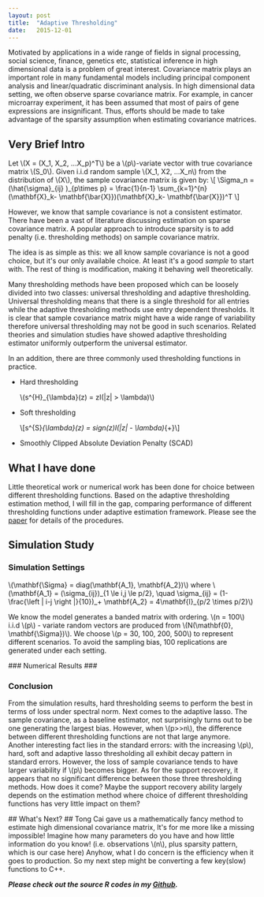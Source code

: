 ```yaml
---
layout: post
title:  "Adaptive Thresholding"
date:   2015-12-01
---
```

Motivated by applications in a wide range of fields in signal processing, social science, finance, genetics etc, statistical inference in high dimensional data is a problem of great
interest. Covariance matrix plays an important role in many fundamental models including
principal component analysis and linear/quadratic discriminant analysis. In high dimensional
data setting, we often observe sparse covariance matrix. For example, in cancer microarray experiment,
it has been assumed that most of pairs of gene expressions are insignificant. Thus, efforts
should be made to take advantage of the sparsity assumption when estimating covariance matrices.

## Very Brief Intro ##
<p>
Let \(X = (X_1, X_2, ...X_p)^T\) be a \(p\)-variate vector with true covariance matrix \(S_0\). Given i.i.d random
sample \(X_1, X2, ...X_n\) from the distribution of \(X\), the sample covariance matrix is given by:
\[
\Sigma_n = (\hat{\sigma}_{ij} )_{p\times p} = \frac{1}{n-1} \sum_{k=1}^{n} (\mathbf{X}_k- \mathbf{\bar{X}})(\mathbf{X}_k- \mathbf{\bar{X}})^T
\]
</p>
However, we know that sample covariance is not a consistent estimator. There have been a vast of literature discussing estimation on sparse covariance matrix. A popular approach to introduce sparsity is to add penalty (i.e. thresholding methods) on sample covariance matrix. 

The idea is as simple as this: we all know sample covariance is not a good choice, but it's our only available choice. At least it's a good *sample* to start with. The rest of thing is modification, making it behaving well theoretically. 

Many thresholding methods have been proposed which can be loosely divided into two classes: universal thresholding and adaptive thresholding. Universal thresholding means that there is a single threshold for all entries while the adaptive thresholding methods use entry dependent thresholds. It is clear that sample covariance matrix might have a wide range of
variability therefore universal thresholding may not be good in such scenarios. Related theories and simulation studies have showed adaptive thresholding estimator uniformly outperform the universal estimator.

In an addition, there are three commonly used thresholding functions in practice.

- Hard thresholding <p> \\(s^{H}_{\lambda}(z) = zI(|z| > \lambda)\\) </p>
- Soft thresholding <p> \\[s^{S}_{\lambda}(z) = sign(z)I(|z| - \lambda)_{+}\\] </p>
- Smoothly Clipped Absolute Deviation Penalty (SCAD)

## What I have done ##
Little theoretical work or numerical work has been done for choice between
different thresholding functions. Based on the adaptive thresholding estimation method, I will fill in the gap, comparing performance of different thresholding functions under adaptive estimation framework. Please see the [paper](http://arxiv.org/pdf/1102.2237.pdf) for details of the procedures.

## Simulation Study ##
### Simulation Settings ###
<p>
\(\mathbf{\Sigma} = diag(\mathbf{A_1}, \mathbf{A_2})\) where 
\(\mathbf{A_1} = (\sigma_{ij})_{1 \le i,j \le p/2}, \quad \sigma_{ij} = (1- \frac{\left | i-j \right |}{10})_+ 
\mathbf{A_2} = 4\mathbf{I}_{p/2 \times p/2}\)
</p>
<p>
We know the model generates a banded matrix with ordering. 
\(n = 100\) i.i.d \(p\) - variate random vectors are produced from \(N(\mathbf{0}, \mathbf{\Sigma})\). We choose \(p = 30, 100, 200, 500\) to represent different scenarios. To avoid the sampling bias, 100 replications are generated under each setting.
</p>
### Numerical Results ###

### Conclusion ###
<p>
From the simulation results, hard thresholding seems to perform the best in terms of loss under
spectral norm. Next comes to the adaptive lasso. The sample covariance, as a baseline estimator,
not surprisingly turns out to be one generating the largest bias. However, when \(p>>n\), the
difference between different thresholding functions are not that large anymore. Another interesting
fact lies in the standard errors: with the increasing \(p\), hard, soft and adaptive lasso thresholding
all exhibit decay pattern in standard errors. However, the loss of sample covariance tends to have
larger variability if \(p\) becomes bigger. As for the support recovery, it appears that no significant
difference between those three thresholding methods. How does it come? Maybe the support recovery ability largely depends on the estimation method where choice of different thresholding functions has very little impact on them?
</p>
## What's Next? ##
Tong Cai gave us a mathematically fancy method to estimate high dimensional covariance matrix, It's for me more like a missing impossible! Imagine how many parameters do you have and how little information do you know! (i.e. observations \(n\), plus sparsity pattern, which is our case here) Anyhow, what I do concern is the efficiency when it goes to production. So my next step might be converting a few key(slow) functions to C++.

***Please check out the source R codes in my [Github](https://github.com/HongleiXie/adaptive-thresholding.git).***


